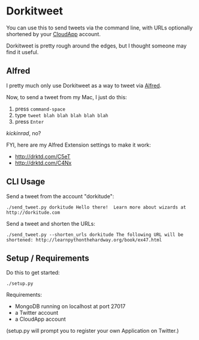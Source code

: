 Dorkitweet
==========

You can use this to send tweets via the command line, with URLs optionally
shortened by your [CloudApp](http://getcloudapp.com) account.

Dorkitweet is pretty rough around the edges, but I thought someone may find it useful.




Alfred
------

I pretty much only use Dorkitweet as a way to tweet via [Alfred](http://alfredapp.com).

Now, to send a tweet from my Mac, I just do this:

 1. press `command-space`
 2. type `tweet blah blah blah blah blah`
 3. press `Enter`

_kickinrad_, no?

FYI, here are my Alfred Extension settings to make it work:

 * http://drktd.com/C5eT
 * http://drktd.com/C4Nx


CLI Usage
---------

Send a tweet from the account "dorkitude":

    ./send_tweet.py dorkitude Hello there!  Learn more about wizards at http://dorkitude.com

Send a tweet and shorten the URLs:
    
    ./send_tweet.py --shorten_urls dorkitude The following URL will be shortened: http://learnpythonthehardway.org/book/ex47.html


Setup / Requirements
--------------------


Do this to get started:

    ./setup.py

Requirements:

 * MongoDB running on localhost at port 27017
 * a Twitter account
 * a CloudApp account

(setup.py will prompt you to register your own Application on Twitter.)